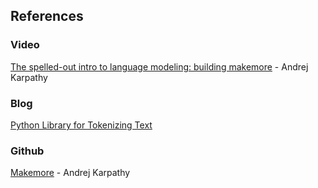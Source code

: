 ## References
### Video
[The spelled-out intro to language modeling: building makemore](https://www.youtube.com/watch?v=PaCmpygFfXo) - Andrej Karpathy

### Blog
[Python Library for Tokenizing Text](https://www.datacamp.com/tutorial/tiktoken-library-python)

### Github
[Makemore](https://github.com/karpathy/makemore) - Andrej Karpathy
